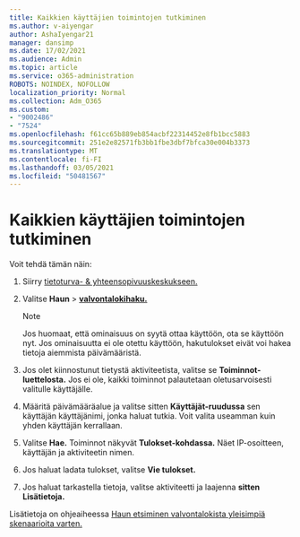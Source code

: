 ```yaml
---
title: Kaikkien käyttäjien toimintojen tutkiminen
ms.author: v-aiyengar
author: AshaIyengar21
manager: dansimp
ms.date: 17/02/2021
ms.audience: Admin
ms.topic: article
ms.service: o365-administration
ROBOTS: NOINDEX, NOFOLLOW
localization_priority: Normal
ms.collection: Adm_O365
ms.custom:
- "9002486"
- "7524"
ms.openlocfilehash: f61cc65b889eb854acbf22314452e8fb1bcc5883
ms.sourcegitcommit: 251e2e82571fb3bb1fbe3dbf7bfca30e004b3373
ms.translationtype: MT
ms.contentlocale: fi-FI
ms.lasthandoff: 03/05/2021
ms.locfileid: "50481567"
---
```

# <a name="investigate-all-the-users-activities"></a>Kaikkien käyttäjien toimintojen tutkiminen

Voit tehdä tämän näin:

1. Siirry [tietoturva- & yhteensopivuuskeskukseen.](https://go.microsoft.com/fwlink/p/?linkid=2077143)
1. Valitse **Haun**  >  **[valvontalokihaku.](https://go.microsoft.com/fwlink/?linkid=2103759)**
    > [!NOTE]
    > Jos huomaat, että ominaisuus on syytä ottaa käyttöön, ota se käyttöön nyt. Jos ominaisuutta ei ole otettu käyttöön, hakutulokset eivät voi hakea tietoja aiemmista päivämääristä.

1. Jos olet kiinnostunut tietystä aktiviteetista, valitse se **Toiminnot-luettelosta.** Jos ei ole, kaikki toiminnot palautetaan oletusarvoisesti valitulle käyttäjälle.
1. Määritä päivämääräalue ja valitse sitten **Käyttäjät-ruudussa** sen käyttäjän käyttäjänimi, jonka haluat tutkia. Voit valita useamman kuin yhden käyttäjän kerrallaan.
1. Valitse **Hae.** Toiminnot näkyvät **Tulokset-kohdassa.** Näet IP-osoitteen, käyttäjän ja aktiviteetin nimen.
1. Jos haluat ladata tulokset, valitse **Vie tulokset.**
1. Jos haluat tarkastella tietoja, valitse aktiviteetti ja laajenna **sitten Lisätietoja.**

Lisätietoja on ohjeaiheessa [Haun etsiminen valvontalokista yleisimpiä skenaarioita varten.](https://go.microsoft.com/fwlink/?linkid=2103944)